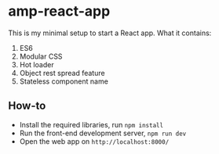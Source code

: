 # amp-react-app

This is my minimal setup to start a React app. What it contains:

1. ES6
2. Modular CSS
3. Hot loader
4. Object rest spread feature
5. Stateless component name

## How-to

* Install the required libraries, run `npm install`
* Run the front-end development server, `npm run dev`
* Open the web app on `http://localhost:8000/`